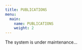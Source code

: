 ```yaml
---
title: PUBLICATIONS
menu:
  main:
    name: PUBLICATIONS
    weight: 2
---
```


The system is under maintenance...
